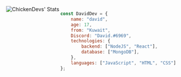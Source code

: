 <img align="left" alt="ChickenDevs' Stats" src="https://github-readme-stats.vercel.app/api?username=LyricDev&count_private=true&show_icons=true&theme=radical">

```js
const DavidDev = {
    name: "david",
    age: 17,
    from: "Kuwait",
    Discord: "David.#6969",
    technologies: {
        backend: ["NodeJS", "React"],
        database: ["MongoDB"],
    },
    languages: ["JavaScript", "HTML", "CSS"]
};
```
